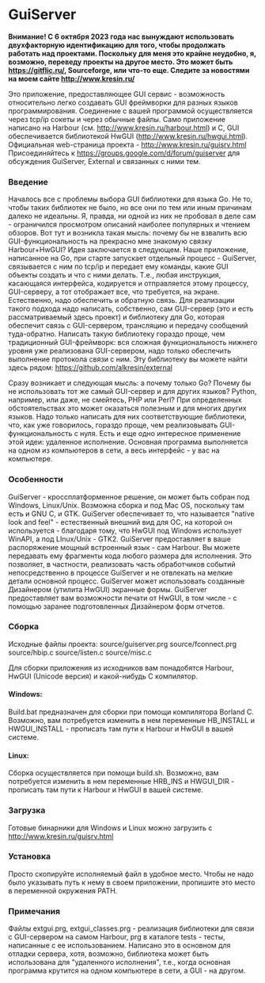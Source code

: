 ﻿# GuiServer

   <b> Внимание! С 6 октября 2023 года нас вынуждают использовать двухфакторную идентификацию для того, чтобы 
   продолжать работать над проектами. Поскольку для меня это крайне неудобно, я, возможно, переведу проекты
   на другое место. Это может быть https://gitflic.ru/, Sourceforge, или что-то еще. Следите за новостями
   на моем сайте http://www.kresin.ru/ </b>

   Это приложение, предоставляющее GUI сервис - возможность относительно легко создавать GUI фреймворки для разных языков программирования.
   Соединение с вашей программой осуществляется через tcp/ip сокеты и через обычные файлы.
   Само приложение написано на Harbour (см. http://www.kresin.ru/harbour.html) и C, GUI обеспечивается библиотекой HwGUI (http://www.kresin.ru/hwgui.html).
   Официальная web-страница проекта - http://www.kresin.ru/guisrv.html
   Присоединяйтесь к https://groups.google.com/d/forum/guiserver для обсуждения GuiServer, External и связанных с ними тем.

### Введение
   Началось все с проблемы выбора GUI библиотеки для языка Go. Не то, чтобы таких библиотек не было, но все они по тем или иным причинам далеко не идеальны. Я, правда, ни одной из них не пробовал в деле сам - ограничился просмотром описаний наиболее популярных и чтением обзоров.
   Вот тут и возникла такая мысль: почему бы не взвалить всю GUI-функциональность на прекрасно мне знакомую связку Harbour+HwGUI?
   Идея заключается в следующем. Наше приложение, написанное на Go, при старте запускает отдельный процесс - GuiServer, связывается с ним по tcp/ip и передает ему команды, какие GUI объекты создать и что с ними делать. Т.е., любая инструкция, касающаяся интерфейса, кодируется и отправляется этому процессу, GUI-серверу, а тот отображает все, что требуется, на экране. Естественно, надо обеспечить и обратную связь.
   Для реализации такого подхода надо написать, собственно, сам GUI-сервер (это и есть рассматриваемый здесь проект) и библиотеку для Go, которая обеспечит связь с GUI-сервером, трансляцию и передачу сообщений туда-обратно. Написать такую библиотеку гораздо проще, чем традиционный GUI-фреймворк: вся сложная функциональность нижнего уровня уже реализована GUI-сервером, надо только обеспечить выполнение протокола связи с ним.
   Эту библиотеку вы можете найти здесь рядом: https://github.com/alkresin/external

   Сразу возникает и следующая мысль: а почему только Go? Почему бы не использовать тот же самый GUI-сервер и для других языков? Python, например, или даже, не смейтесь, PHP или Perl? При определенных обстоятельствах это может оказаться полезным и для многих других языков. Надо только написать для них соответствующие библиотеки, что, как уже говорилось, гораздо проще, чем реализовывать GUI-функциональность с нуля.
   Есть и еще одно интересное применение этой идеи: удаленное исполнение. Основная программа выполняется на одном из компьютеров в сети, а весь интерфейс - у вас на компьютере.

### Особенности
   GuiServer - кроссплатформенное решение, он может быть собран под Windows, Linux/Unix. Возможна сборка и под Mac OS, поскольку там есть и GNU C, и GTK.
   GuiServer обеспечивает то, что называется "native look and feel" - естественный внешний вид для ОС, на которой он используется - благодаря тому, что HwGUI под Windows использует WinAPI, а под LInux/Unix - GTK2.
   GuiServer предоставляет в ваше распоряжение мощный встроенный язык - сам Harbour. Вы можете передавать ему фрагменты кода любого размера для исполнения. Это позволяет, в частности, реализовать часть обработчиков событий непосредственно в процессе GuiServer и не отвлекать на мелкие детали основной процесс.
   GuiServer может использовать созданные Дизайнером (утилита HwGUI) экранные формы.
   GuiServer предоставляет вам возможности печати от HwGUI, в том числе - с помощью заранее подготовленных Дизайнером форм отчетов.

### Сборка
   Исходные файлы проекта:
      source/guiserver.prg
      source/fconnect.prg
      source/hbip.c
      source/listen.c
      source/misc.c

   Для сборки приложения из исходников вам понадобятся Harbour, HwGUI (Unicode версия) и какой-нибудь C компилятор.

#### Windows:
   Build.bat предназначен для сборки при помощи компилятора Borland C. Возможно, вам потребуется изменить в нем переменные HB_INSTALL и HWGUI_INSTALL - прописать там пути к Harbour и HwGUI в вашей системе.

#### Linux:
   Сборка осуществляется при помощи build.sh. Возможно, вам потребуется изменить в нем переменные HRB_INS и HWGUI_DIR - прописать там пути к Harbour и HwGUI в вашей системе.

### Загрузка
   Готовые бинарники для Windows и Linux можно загрузить с http://www.kresin.ru/guisrv.html

### Установка
   Просто скопируйте исполняемый файл в удобное место. Чтобы не надо было указывать путь к нему в своем приложении, пропишите это место в переменной окружения PATH.

### Примечания
   Файлы extgui.prg, extgui_classes.prg - реализация библиотеки для связи с GUI-сервером на самом Harbour, prg в каталоге tests - тесты, написанные с ее использованием. Написано это в основном для отладки сервера, хотя, возможно, библиотека может быть использована для "удаленного исполнения", т.е., когда основная программа крутится на одном компьютере в сети, а GUI - на другом.
